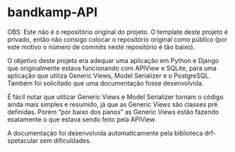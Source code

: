 # bandkamp-API

OBS: Este não é o repositório original do projeto. O template deste projeto é privado, então não consigo colocar o repositório original como público (por este motivo o número de commits neste repositório é tão baixo).

O objetivo deste projeto era adequar uma aplicação em Python e Django que originalmente estava funcionando com APIView e SQLite, para uma aplicação que utiliza Generic Views, Model Serializer e o PostgreSQL. Também foi solicitado que uma documentação fosse desenvolvida.

É fácil notar que utilizar Generic Views e Model Serializer tornam o código ainda mais simples e resumido, já que as Generic Views são classes pré definidas. Porém “por baixo dos panos” as Generic Views estão fazendo exatamente o que estava sendo feito pela APIView.

A documentação foi desenvolvida automaticamente pela biblioteca drf-spetacular sem dificuldades.
